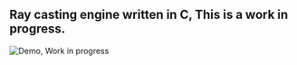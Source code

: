 ## Ray casting engine written in C, This is a work in progress.

![Demo, Work in progress](early_demo.gif)
